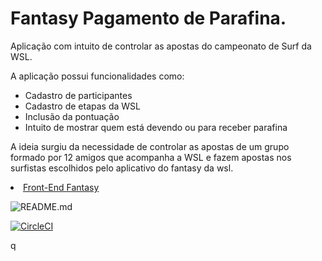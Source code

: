 # Fantasy Pagamento de Parafina.

Aplicação com intuito de controlar as apostas do campeonato de Surf da WSL.

A aplicação possui funcionalidades como:
<ul>
<li>Cadastro de participantes</li>
<li>Cadastro de etapas da WSL</li>
<li>Inclusão da pontuação</li>
<li>Intuito de mostrar quem está devendo ou para receber parafina</li>
</ul>

A ideia surgiu da necessidade de controlar as apostas de um grupo formado por 12 amigos que acompanha a WSL e fazem apostas 
nos surfistas escolhidos pelo aplicativo do fantasy da wsl. 

<li><a href="https://github.com/jorgemirandaneto/Fantasy">Front-End Fantasy</a>

![README.md](https://img.shields.io/packagist/l/doctrine/orm.svg)

[![CircleCI](https://circleci.com/gh/jorgemirandaneto/Fantasy-Service.svg?style=svg)](https://circleci.com/gh/jorgemirandaneto/Fantasy-Service)

q

